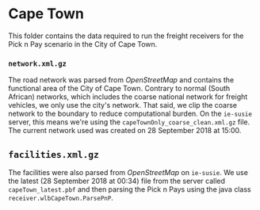 # Cape Town

This folder contains the data required to run the freight receivers for the
Pick n Pay scenario in the City of Cape Town.

### `network.xml.gz`

The road network was parsed from _OpenStreetMap_ and contains the functional
area of the City of Cape Town. Contrary to normal (South African) networks,
which includes the coarse national network for freight vehicles, we only use
the city's network. That said, we clip the coarse network to the boundary to
reduce computational burden. On the `ie-susie` server, this means we're using the 
`capeTownOnly_coarse_clean.xml.gz` file. The current network used was created on
28 September 2018 at 15:00.

## `facilities.xml.gz`

The facilities were also parsed from _OpenStreetMap_ on `ie-susie`. We use the
latest (28 September 2018 at 00:34) file from the server called `capeTown_latest.pbf`
and then parsing the Pick n Pays using the java class `receiver.wlbCapeTown.ParsePnP`.
